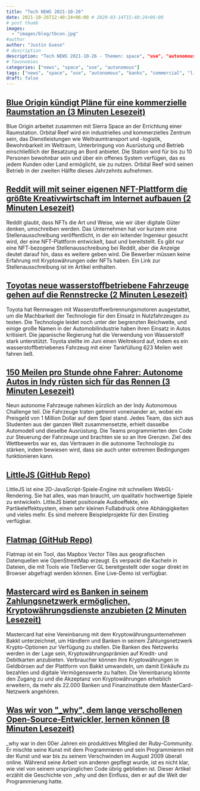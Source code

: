 ```yaml
---
title: "Tech NEWS 2021-10-26"
date: 2021-10-26T12:40:24+06:00 # 2020-03-14T15:40:24+06:00
# post thumb
images:
  - "images/blog/tbcon.jpg"
#author
author: "Justin Guese"
# description
description: "Tech NEWS 2021-10-26 - Themen: space", "use", "autonomous"
# Taxonomies
categories: ["news", "space", "use", "autonomous"]
tags: ["news", "space", "use", "autonomous", "banks", "commercial", "like"]
draft: false
---
```


## [Blue Origin kündigt Pläne für eine kommerzielle Raumstation an (3 Minuten Lesezeit)](https://www.engadget.com/orbital-reef-200848765.html)

 Blue Origin arbeitet zusammen mit Sierra Space an der Errichtung einer Raumstation. Orbital Reef wird ein industrielles und kommerzielles Zentrum sein, das Dienstleistungen wie Weltraumtransport und -logistik, Bewohnbarkeit im Weltraum, Unterbringung von Ausrüstung und Betrieb einschließlich der Besatzung an Bord anbietet. Die Station wird für bis zu 10 Personen bewohnbar sein und über ein offenes System verfügen, das es jedem Kunden oder Land ermöglicht, sie zu nutzen. Orbital Reef wird seinen Betrieb in der zweiten Hälfte dieses Jahrzehnts aufnehmen.

## [Reddit will mit seiner eigenen NFT-Plattform die größte Kreativwirtschaft im Internet aufbauen (2 Minuten Lesezeit)](https://markets.businessinsider.com/news/currencies/reddit-nft-marketplace-build-biggest-creator-economy-crypto-platform-job-2021-10)

 Reddit glaubt, dass NFTs die Art und Weise, wie wir über digitale Güter denken, umschreiben werden. Das Unternehmen hat vor kurzem eine Stellenausschreibung veröffentlicht, in der ein leitender Ingenieur gesucht wird, der eine NFT-Plattform entwickelt, baut und bereitstellt. Es gibt nur eine NFT-bezogene Stellenausschreibung bei Reddit, aber die Anzeige deutet darauf hin, dass es weitere geben wird. Die Bewerber müssen keine Erfahrung mit Kryptowährungen oder NFTs haben. Ein Link zur Stellenausschreibung ist im Artikel enthalten.

## [Toyotas neue wasserstoffbetriebene Fahrzeuge gehen auf die Rennstrecke (2 Minuten Lesezeit)](https://interestingengineering.com/toyotas-hydrogen-powered-vehicles-just-hit-the-race-tracks)

 Toyota hat Rennwagen mit Wasserstoffverbrennungsmotoren ausgestattet, um die Machbarkeit der Technologie für den Einsatz in Nutzfahrzeugen zu testen. Die Technologie leidet noch unter der begrenzten Reichweite, und einige große Namen in der Automobilindustrie haben ihren Einsatz in Autos kritisiert. Die japanische Regierung hat die Verwendung von Wasserstoff stark unterstützt. Toyota stellte im Juni einen Weltrekord auf, indem es ein wasserstoffbetriebenes Fahrzeug mit einer Tankfüllung 623 Meilen weit fahren ließ.

## [150 Meilen pro Stunde ohne Fahrer: Autonome Autos in Indy rüsten sich für das Rennen (3 Minuten Lesezeit)](https://news.yahoo.com/150-mph-without-driver-indy-101721543.html)

 Neun autonome Fahrzeuge nahmen kürzlich an der Indy Autonomous Challenge teil. Die Fahrzeuge traten getrennt voneinander an, wobei ein Preisgeld von 1 Million Dollar auf dem Spiel stand. Jedes Team, das sich aus Studenten aus der ganzen Welt zusammensetzte, erhielt dasselbe Automodell und dieselbe Ausrüstung. Die Teams programmierten den Code zur Steuerung der Fahrzeuge und brachten sie so an ihre Grenzen. Ziel des Wettbewerbs war es, das Vertrauen in die autonome Technologie zu stärken, indem bewiesen wird, dass sie auch unter extremen Bedingungen funktionieren kann.

## [LittleJS (GitHub Repo)](https://github.com/KilledByAPixel/LittleJS)

 LittleJS ist eine 2D-JavaScript-Spiele-Engine mit schnellem WebGL-Rendering. Sie hat alles, was man braucht, um qualitativ hochwertige Spiele zu entwickeln. LittleJS bietet positionale Audioeffekte, ein Partikeleffektsystem, einen sehr kleinen Fußabdruck ohne Abhängigkeiten und vieles mehr. Es sind mehrere Beispielprojekte für den Einstieg verfügbar.

## [Flatmap (GitHub Repo)](https://github.com/onthegomap/flatmap)

 Flatmap ist ein Tool, das Mapbox Vector Tiles aus geografischen Datenquellen wie OpenStreetMap erzeugt. Es verpackt die Kacheln in Dateien, die mit Tools wie TileServer GL bereitgestellt oder sogar direkt im Browser abgefragt werden können. Eine Live-Demo ist verfügbar.

## [Mastercard wird es Banken in seinem Zahlungsnetzwerk ermöglichen, Kryptowährungsdienste anzubieten (2 Minuten Lesezeit)](https://www.theverge.com/2021/10/25/22744786/mastercard-allow-banks-payments-network-provide-cryptocurrency-services)

 Mastercard hat eine Vereinbarung mit dem Kryptowährungsunternehmen Bakkt unterzeichnet, um Händlern und Banken in seinem Zahlungsnetzwerk Krypto-Optionen zur Verfügung zu stellen. Die Banken des Netzwerks werden in der Lage sein, Kryptowährungsprämien auf Kredit- und Debitkarten anzubieten. Verbraucher können ihre Kryptowährungen in Geldbörsen auf der Plattform von Bakkt umwandeln, um damit Einkäufe zu bezahlen und digitale Vermögenswerte zu halten. Die Vereinbarung könnte den Zugang zu und die Akzeptanz von Kryptowährungen erheblich erweitern, da mehr als 22.000 Banken und Finanzinstitute dem MasterCard-Netzwerk angehören.

## [Was wir von "_why", dem lange verschollenen Open-Source-Entwickler, lernen können (8 Minuten Lesezeit)](https://github.com/readme/featured/why-the-lucky-stiff)

 _why war in den 00er Jahren ein produktives Mitglied der Ruby-Community. Er mischte seine Kunst mit dem Programmieren und sein Programmieren mit der Kunst und war bis zu seinem Verschwinden im August 2009 überall online. Während seine Arbeit von anderen gepflegt wurde, ist es nicht klar, wie viel von seinem ursprünglichen Code übrig geblieben ist. Dieser Artikel erzählt die Geschichte von _why und den Einfluss, den er auf die Welt der Programmierung hatte.

